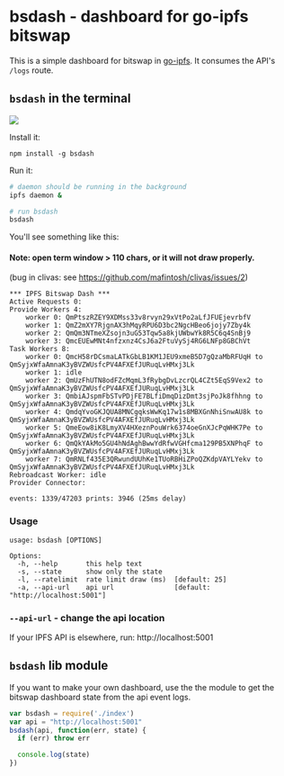 # bsdash - dashboard for go-ipfs bitswap

This is a simple dashboard for bitswap in [go-ipfs](https://github.com/ipfs/go-ipfs/). It consumes the API's `/logs` route.

## `bsdash` in the terminal

![](http://g.recordit.co/FIh8HM7omw.gif)


Install it:
```
npm install -g bsdash
```

Run it:

```sh
# daemon should be running in the background
ipfs daemon &

# run bsdash
bsdash
```

You'll see something like this:

#### Note: open term window > 110 chars, or it will not draw properly.

(bug in clivas: see https://github.com/mafintosh/clivas/issues/2)

```
*** IPFS Bitswap Dash ***
Active Requests 0:
Provide Workers 4:
    worker 0: QmPtszRZEY9XDMss33v8rvyn29xVtPo2aLfJFUEjevrbfV
    worker 1: QmZ2mXY7RjgnAX3hMqyRPU6D3bc2NgcHBeo6jojy7Zby4k
    worker 2: QmQm3NTmeXZsojn3uG53Tqw5a8kjUWbwYk8R5C6q4SnBj9
    worker 3: QmcEUEwMNt4nfzxnz4CsJ6a2FtuVySj4RG6LNFp8GBChVt
Task Workers 8:
    worker 0: QmcH58rDCsmaLATkGbLB1KM1JEU9xmeB5D7gQzaMbRFUqH to QmSyjxWfaAmnaK3yBVZWUsfcPV4AFXEfJURuqLvHMxj3Lk
    worker 1: idle
    worker 2: QmUzFhUTN8odFZcMqmL3fRybgDvLzcrQL4CZt5EqS9Vex2 to QmSyjxWfaAmnaK3yBVZWUsfcPV4AFXEfJURuqLvHMxj3Lk
    worker 3: QmbiAJspmFbSTvPDjFE7BLfiDmqDizDmt3sjPoJk8fhhng to QmSyjxWfaAmnaK3yBVZWUsfcPV4AFXEfJURuqLvHMxj3Lk
    worker 4: QmdqYvoGKJQUA8MNCgqksWwKq17w1s8MBXGnNhiSnwAU8k to QmSyjxWfaAmnaK3yBVZWUsfcPV4AFXEfJURuqLvHMxj3Lk
    worker 5: QmeEow8iK8LmyXV4HXeznPouWrk6374oeGnXJcPqWHK7Pe to QmSyjxWfaAmnaK3yBVZWUsfcPV4AFXEfJURuqLvHMxj3Lk
    worker 6: QmQkYAkMo5GU4hNdAghBwwYdRfwVGHfcma129PB5XNPhqF to QmSyjxWfaAmnaK3yBVZWUsfcPV4AFXEfJURuqLvHMxj3Lk
    worker 7: QmRNLf435E3QRwundUUhKe1TUoRBHiZPoQZKdpVAYLYekv to QmSyjxWfaAmnaK3yBVZWUsfcPV4AFXEfJURuqLvHMxj3Lk
Rebroadcast Worker: idle
Provider Connector:

events: 1339/47203 prints: 3946 (25ms delay)
```

### Usage

```
usage: bsdash [OPTIONS]

Options:
  -h, --help       this help text
  -s, --state      show only the state
  -l, --ratelimit  rate limit draw (ms)  [default: 25]
  -a, --api-url    api url               [default: "http://localhost:5001"]
```

### `--api-url` - change the api location

If your IPFS API is elsewhere, run: http://localhost:5001

## `bsdash` lib module

If you want to make your own dashboard, use the the module to get the bitswap dashboard state from the api event logs.

```js
var bsdash = require('./index')
var api = "http://localhost:5001"
bsdash(api, function(err, state) {
  if (err) throw err

  console.log(state)
})
```




